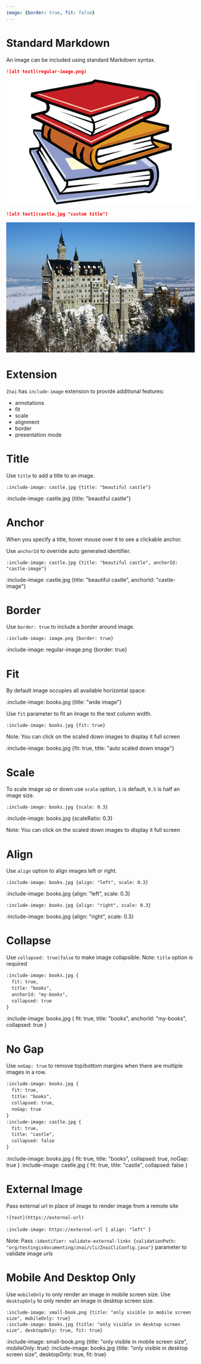 ```yaml
---
image: {border: true, fit: false}
---
```


# Standard Markdown

An image can be included using standard Markdown syntax.

```markdown
![alt text](regular-image.png)
```

![alt text](regular-image.png)

```markdown {title: "with title"}
![alt text](castle.jpg "custom title")
```

![alt text](castle.jpg "custom title")

# Extension

`Znai` has `include-image` extension to provide additional features:
* annotations
* fit 
* scale
* alignment
* border
* presentation mode

# Title

Use `title` to add a title to an image.

    :include-image: castle.jpg {title: "beautiful castle"}
    
:include-image: castle.jpg {title: "beautiful castle"}

# Anchor

When you specify a title, hover mouse over it to see a clickable anchor.

Use `anchorId` to override auto generated identifier.

    :include-image: castle.jpg {title: "beautiful castle", anchorId: "castle-image"}

:include-image: castle.jpg {title: "beautiful castle", anchorId: "castle-image"}

# Border

Use `border: true` to include a border around image.

    :include-image: image.png {border: true}
    
:include-image: regular-image.png {border: true}

# Fit

By default image occupies all available horizontal space:

:include-image: books.jpg {title: "wide image"}

Use `fit` parameter to fit an image to the text column width.

    :include-image: books.jpg {fit: true}

Note: You can click on the scaled down images to display it full screen

:include-image: books.jpg {fit: true, title: "auto scaled down image"}

# Scale

To scale image up or down use `scale` option, `1` is default, `0.5` is half an image size.   
    
    :include-image: books.jpg {scale: 0.3}

:include-image: books.jpg {scaleRatio: 0.3}

Note: You can click on the scaled down images to display it full screen

# Align

Use `align` option to align images left or right. 

    :include-image: books.jpg {align: "left", scale: 0.3}
    
:include-image: books.jpg {align: "left", scale: 0.3}

    :include-image: books.jpg {align: "right", scale: 0.3}
    
:include-image: books.jpg {align: "right", scale: 0.3}

# Collapse

Use `collapsed: true|false` to make image collapsible.
Note: `title` option is required

```markdown {highlight: "collapsed"}
:include-image: books.jpg {
  fit: true, 
  title: "books", 
  anchorId: "my-books", 
  collapsed: true
}
```

:include-image: books.jpg {
  fit: true, 
  title: "books", 
  anchorId: "my-books", 
  collapsed: true
}

# No Gap

Use `noGap: true` to remove top/bottom margins when there are multiple images in a row.

```markdown {highlight: "noGap"}
:include-image: books.jpg {
  fit: true,
  title: "books",
  collapsed: true,
  noGap: true
}
:include-image: castle.jpg {
  fit: true,
  title: "castle",
  collapsed: false
}
```

:include-image: books.jpg {
  fit: true,
  title: "books",
  collapsed: true,
  noGap: true
}
:include-image: castle.jpg {
  fit: true,
  title: "castle",
  collapsed: false
}

# External Image

Pass external url in place of image to render image from a remote site 

    ![text](https://external-url)

    :include-image: https://external-url { align: "left" }

Note: Pass `:identifier: validate-external-links {validationPath: "org/testingisdocumenting/znai/cli/ZnaiCliConfig.java"}` parameter to validate image urls

# Mobile And Desktop Only

Use `mobileOnly` to only render an image in mobile screen size.
Use `desktopOnly` to only render an image in desktop screen size.

    :include-image: small-book.png {title: "only visible in mobile screen size", mobileOnly: true}
    :include-image: books.jpg {title: "only visible in desktop screen size", desktopOnly: true, fit: true}

:include-image: small-book.png {title: "only visible in mobile screen size", mobileOnly: true}
:include-image: books.jpg {title: "only visible in desktop screen size", desktopOnly: true, fit: true}